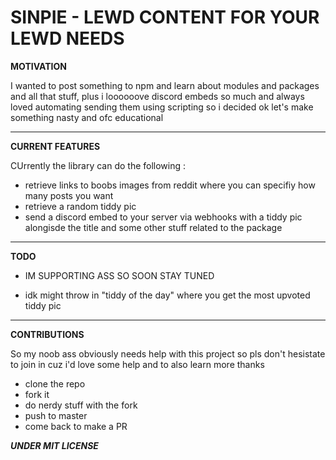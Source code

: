 # SINPIE - LEWD CONTENT FOR YOUR LEWD NEEDS

**MOTIVATION**

I wanted to post something to npm and learn about modules and packages and all that stuff, plus i loooooove discord embeds so much and always loved automating sending them using scripting so i decided ok let's make something nasty and ofc educational 

--- 

**CURRENT FEATURES**

CUrrently the library can do the following :

- retrieve links to boobs images from reddit where you can specifiy how many posts you want
- retrieve a random tiddy pic
- send a discord embed to your server via webhooks with a tiddy pic alongisde the title and some other stuff related to the package

---

**TODO**

- IM SUPPORTING ASS SO SOON STAY TUNED

- idk might throw in "tiddy of the day" where you get the most upvoted tiddy pic

---

**CONTRIBUTIONS**

So my noob ass obviously needs help with this project so pls don't hesistate to join in cuz i'd love some help and to also learn more thanks
- clone the repo
- fork it
- do nerdy stuff with the fork
- push to master 
- come back to make a PR 


***UNDER MIT LICENSE***